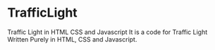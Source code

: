 # TrafficLight

Traffic Light in HTML CSS and Javascript
It is a code for Traffic Light
Written Purely in HTML, CSS and Javascript.
